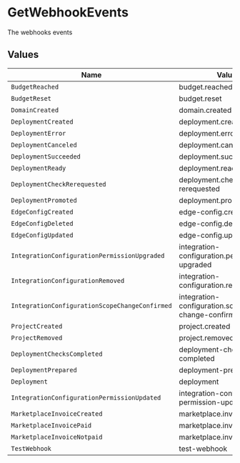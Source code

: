 # GetWebhookEvents

The webhooks events


## Values

| Name                                             | Value                                            |
| ------------------------------------------------ | ------------------------------------------------ |
| `BudgetReached`                                  | budget.reached                                   |
| `BudgetReset`                                    | budget.reset                                     |
| `DomainCreated`                                  | domain.created                                   |
| `DeploymentCreated`                              | deployment.created                               |
| `DeploymentError`                                | deployment.error                                 |
| `DeploymentCanceled`                             | deployment.canceled                              |
| `DeploymentSucceeded`                            | deployment.succeeded                             |
| `DeploymentReady`                                | deployment.ready                                 |
| `DeploymentCheckRerequested`                     | deployment.check-rerequested                     |
| `DeploymentPromoted`                             | deployment.promoted                              |
| `EdgeConfigCreated`                              | edge-config.created                              |
| `EdgeConfigDeleted`                              | edge-config.deleted                              |
| `EdgeConfigUpdated`                              | edge-config.updated                              |
| `IntegrationConfigurationPermissionUpgraded`     | integration-configuration.permission-upgraded    |
| `IntegrationConfigurationRemoved`                | integration-configuration.removed                |
| `IntegrationConfigurationScopeChangeConfirmed`   | integration-configuration.scope-change-confirmed |
| `ProjectCreated`                                 | project.created                                  |
| `ProjectRemoved`                                 | project.removed                                  |
| `DeploymentChecksCompleted`                      | deployment-checks-completed                      |
| `DeploymentPrepared`                             | deployment-prepared                              |
| `Deployment`                                     | deployment                                       |
| `IntegrationConfigurationPermissionUpdated`      | integration-configuration-permission-updated     |
| `MarketplaceInvoiceCreated`                      | marketplace.invoice.created                      |
| `MarketplaceInvoicePaid`                         | marketplace.invoice.paid                         |
| `MarketplaceInvoiceNotpaid`                      | marketplace.invoice.notpaid                      |
| `TestWebhook`                                    | test-webhook                                     |